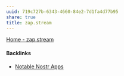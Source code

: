 ```yaml
---
uuid: 719c727b-6343-4660-84e2-7d1fa4d77b95
share: true
title: zap.stream
---
```

[Home - zap.stream](https://zap.stream/)

#### Backlinks

* [Notable Nostr Apps](/f5a7d558-219b-4d37-9e18-28f749488612)